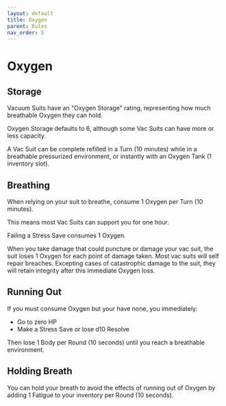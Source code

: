 ```yaml
---
layout: default
title: Oxygen
parent: Rules
nav_order: 5
---
```


# Oxygen

## Storage

Vacuum Suits have an "Oxygen Storage" rating, representing how much breathable Oxygen they can hold.

Oxygen Storage defaults to 6, although some Vac Suits can have more or less capacity.

A Vac Suit can be complete refilled in a Turn (10 minutes) while in a breathable pressurized environment, or instantly with an Oxygen Tank (1 inventory slot).

## Breathing

When relying on your suit to breathe, consume 1 Oxygen per Turn (10 minutes). 

This means most Vac Suits can support you for one hour.

Failing a Stress Save consumes 1 Oxygen.

When you take damage that could puncture or damage your vac suit, the suit loses 1 Oxygen for each point of damage taken. Most vac suits will self repair breaches. Excepting cases of catastrophic damage to the suit, they will retain integrity after this immediate Oxygen loss.

## Running Out

If you must consume Oxygen but your have none, you immediately:

* Go to zero HP
* Make a Stress Save or lose d10 Resolve

Then lose 1 Body per Round (10 seconds) until you reach a breathable environment.

## Holding Breath

You can hold your breath to avoid the effects of running out of Oxygen by adding 1 Fatigue to your inventory per Round (10 seconds). 